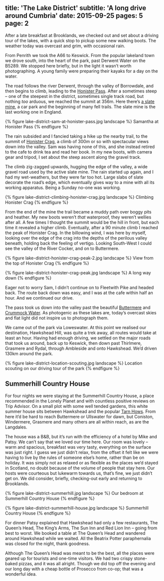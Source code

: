 title: 'The Lake District'
subtitle: 'A long drive around Cumbria'
date: 2015-09-25
pages: 5
page: 2
---

After a late breakfast at Brooklands, we checked out and set about a driving tour of the lakes, with a quick stop to pickup some new walking boots. The weather today was overcast and grim, with occasional rain.

From Penrith we took the A66 to Keswick. From the popular lakeland town we drove south, into the heart of the park, past Derwent Water on the B5289. We stopped here briefly, but in the light it wasn’t worth photographing. A young family were preparing their kayaks for a day on the water.

The road follows the river Derwent, through the valley of Borrowdale, and then begins to climb, leading to the [Honister Pass](https://en.wikipedia.org/wiki/Honister_Pass). After a sometimes steep – one of the steepest in the district, sometimes single track road, but nothing _too_ arduous, we reached the summit at 356m. Here there’s [a slate mine](https://en.wikipedia.org/wiki/Honister_Slate_Mine), a car park and the beginning of many fell trails. The slate mine is the last working one in England.

{% figure lake-district-sam-at-honister-pass.jpg landscape %}
Samantha at Honister Pass
{% endfigure %}

The rain subsided and I fancied taking a hike up the nearby trail, to the summit of [Honister Crag](https://en.wikipedia.org/wiki/Fleetwith_Pike), a climb of 300m or so with spectacular views down into the valley. Sam was having none of this, and she instead retired to the cafe to drink tea and read her book. In my new boots, with camera gear and tripod, I set about the steep ascent along the gravel track.

The climb zig-zagged upwards, hugging the edge of the valley, a wide gravel road used by the active slate mine. The rain started up again, and I had my wet-weathers, but they were far too hot. Large slabs of slate decorate the road’s edge, which eventually gives way to a mine with all its working apparatus. Being a Sunday no-one was working.

{% figure lake-district-climbing-honister-crag.jpg landscape %}
Climbing Honister Crag
{% endfigure %}

From the end of the mine the trail became a muddy path over boggy pits and heather. My new boots weren’t _that_ waterproof, they weren’t wellies after all. A few times I thought the summit would be the hill in front, but each time it revealed a higher climb. Eventually, after a 90 minute climb I reached the peak of Honister Crag. In the billowing wind, I was here by myself, looking over the edge of the crag into the depths of the perilous valley beneath, holding back the feeling of vertigo. Looking South-West I could see the valley of the River Cocker, and on to Buttermere.

{% figure lake-district-honister-crag-peak-2.jpg landscape %}
View from the top of Honister Crag
{% endfigure %}

{% figure lake-district-honister-crag-peak.jpg landscape %}
A long way down
{% endfigure %}

Eager not to worry Sam, I didn’t continue on to Fleetwith Pike and headed back. The route back down was easy, and I was at the cafe within half an hour. And we continued our drive.

The pass took us down into the valley past the beautiful [Buttermere](https://en.wikipedia.org/wiki/Buttermere) and [Crummock Water](https://en.wikipedia.org/wiki/Crummock_Water). As photogenic as these lakes are, today’s overcast skies and flat light did not inspire us to photograph them.

We came out of the park via Loweswater. At this point we realised our destination, Hawkshead Hill, was quite a trek away, all routes would take at least an hour. Having had enough driving, we settled on the major roads that took us around, back up to Keswick, then down past Thirlmere, Grasmere and Rydal, through Ambleside and onto Hawkshead. We’d driven 130km around the park.

{% figure lake-district-location-scouting.jpg landscape %}
Location scouting on our driving tour of the park
{% endfigure %}

## Summerhill Country House

For four nights we were staying at the Summerhill Country House, a place recommended in the Lonely Planet and with countless positive reviews on Trip Advisor. On a small plot with some well tended gardens, this white summer house sits between Hawkshead and the popular [Tarn Hows](https://en.wikipedia.org/wiki/Tarn_Hows). From here it’d be hard to reach Buttermere or Ullswater for dawn, but Coniston, Windermere, Grasmere and many others are all within reach, as are the Langdales.

The house was a B&B, but it’s run with the efficiency of a hotel by Mike and Patsy. We can’t say that we loved our time here. Our room was lovely – warm and spacious, breakfast was very tasty, everything on the surface was just right. I guess we just didn’t relax, from the offset it felt like we were having to live by the rules of someone else’s home, rather than be on holiday. It was simply not as relaxed or as flexible as the places we’d stayed in Scotland, no doubt because of the volume of people that stay here. Our hosts were courteous but lukewarm towards us, that’s fine, we just didn’t get on. We did consider, briefly, checking-out early and returning to Brooklands.

{% figure lake-district-summerhill.jpg landscape %}
Our bedroom at Summerhill Country House
{% endfigure %}

{% figure lake-district-summerhill-house.jpg landscape %}
Summerhill Country House
{% endfigure %}

For dinner Patsy explained that Hawkshead had only a few restaurants, The Queen’s Head, The King’s Arms, The Sun Inn and Red Lion Inn – going from best to worst. We booked a table at The Queen’s Head and wandered around Hawkshead while we waited. All the Beatrix Potter paraphernalia was closed for the night, thank goodness.

Although The Queen’s Head was meant to be the best, all the places were geared up for tourists and one-time visitors. We had two crispy stone-baked pizzas, and it was all alright. Though we did top off the evening and our long day with a cheap bottle of Prosecco from co-op; that was a wonderful idea.
